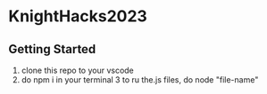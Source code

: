 # KnightHacks2023

## Getting Started

1. clone this repo to your vscode
2. do  npm i in your terminal
3 to ru the.js files,  do node "file-name"